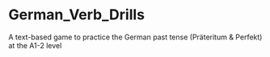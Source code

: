 # German_Verb_Drills
A text-based game to practice the German past tense (Präteritum &amp; Perfekt) at the A1-2 level
